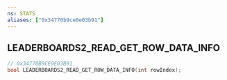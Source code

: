 ```yaml
---
ns: STATS
aliases: ["0x34770b9ce0e03b91"]
---
```

## LEADERBOARDS2_READ_GET_ROW_DATA_INFO

```c
// 0x34770B9CE0E03B91
bool LEADERBOARDS2_READ_GET_ROW_DATA_INFO(int rowIndex);
```
